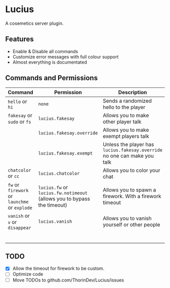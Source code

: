 # Lucius
A cosemetics server plugin.
## Features
 - Enable & Disable all commands
 - Customize error messages with full colour support
 - Almost everything is documentated

## Commands and Permissions
| Command | Permission | Description |
|---------|------------|-------------|
| `hello` or `hi` | `none` | Sends a randomized hello to the player |
| `fakesay` or `sudo` or `fs` | `lucius.fakesay` | Allows you to make other player talk |
|  | `lucius.fakesay.override` | Allows you to make exempt players talk |
|  | `lucius.fakesay.exempt` | Unless the player has `lucius.fakesay.override` no one can make you talk |
| `chatcolor` or  `cc` | `lucius.chatcolor` | Allows you to color your chat |
| `fw` or `firework` or `launchme` or `explode`| `lucius.fw` or `lucius.fw.notimeout` (allows you to bypass the timeout) | Allows you to spawn a firework. With a firework timeout|
| `vanish` or `v` or `disappear`| `lucius.vanish`  | Allows you to vanish yourself or other people |
|  |  |  |
|  |  |  |
|  |  |  |
|  |  |  |
|  |  |  |
|  |  |  |
## TODO
 - [x] Allow the timeout for firework to be custom.
 - [ ] Optimize code
 - [ ] Move TODOs to github.com/ThorinDev/Lucius/issues
